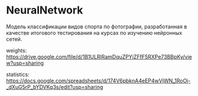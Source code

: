 # NeuralNetwork

Модель классификации видов спорта по фотографии, разработанная в качестве итогового тестирования на курсах по изучению нейронных сетей.

weights: https://drive.google.com/file/d/1B1ULRlRamDquZPYjZFfF5RXPe73BBpKy/view?usp=sharing

statistics: https://docs.google.com/spreadsheets/d/174V6pbknA4eEP4wVjWN_1RoOj-_dXuG5rP_bYDVKq3s/edit?usp=sharing
